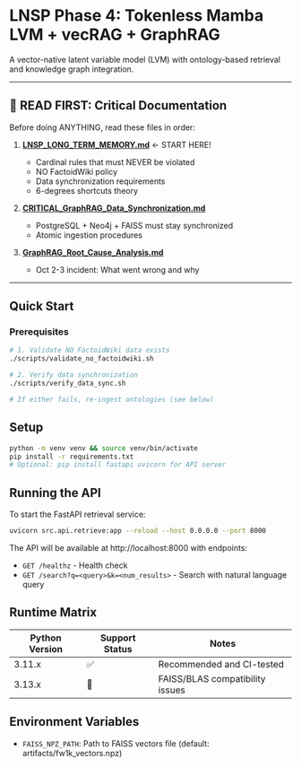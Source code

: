 # LNSP Phase 4: Tokenless Mamba LVM + vecRAG + GraphRAG

A vector-native latent variable model (LVM) with ontology-based retrieval and knowledge graph integration.

---

## 🚨 **READ FIRST: Critical Documentation**

Before doing ANYTHING, read these files in order:

1. **[LNSP_LONG_TERM_MEMORY.md](LNSP_LONG_TERM_MEMORY.md)** ← START HERE!
   - Cardinal rules that must NEVER be violated
   - NO FactoidWiki policy
   - Data synchronization requirements
   - 6-degrees shortcuts theory

2. **[CRITICAL_GraphRAG_Data_Synchronization.md](docs/CRITICAL_GraphRAG_Data_Synchronization.md)**
   - PostgreSQL + Neo4j + FAISS must stay synchronized
   - Atomic ingestion procedures

3. **[GraphRAG_Root_Cause_Analysis.md](docs/GraphRAG_Root_Cause_Analysis.md)**
   - Oct 2-3 incident: What went wrong and why

---

## Quick Start

### Prerequisites
```bash
# 1. Validate NO FactoidWiki data exists
./scripts/validate_no_factoidwiki.sh

# 2. Verify data synchronization
./scripts/verify_data_sync.sh

# If either fails, re-ingest ontologies (see below)
```

## Setup

```bash
python -m venv venv && source venv/bin/activate
pip install -r requirements.txt
# Optional: pip install fastapi uvicorn for API server
```

## Running the API

To start the FastAPI retrieval service:

```bash
uvicorn src.api.retrieve:app --reload --host 0.0.0.0 --port 8000
```

The API will be available at http://localhost:8000 with endpoints:
- `GET /healthz` - Health check
- `GET /search?q=<query>&k=<num_results>` - Search with natural language query

## Runtime Matrix

| Python Version | Support Status | Notes |
|----------------|----------------|-------|
| 3.11.x | ✅ | Recommended and CI-tested |
| 3.13.x | 🚫 | FAISS/BLAS compatibility issues |

## Environment Variables

- `FAISS_NPZ_PATH`: Path to FAISS vectors file (default: artifacts/fw1k_vectors.npz)
